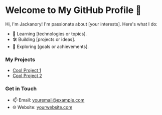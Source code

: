 # Welcome to My GitHub Profile 👋

Hi, I'm Jackanory! I'm passionate about [your interests]. Here's what I do:
- 🌱 Learning [technologies or topics].
- 🛠️ Building [projects or ideas].
- 🚀 Exploring [goals or achievements].

### My Projects
- [Cool Project 1](/jackanory101/misc)
- [Cool Project 2](link)

### Get in Touch
- 📫 Email: youremail@example.com
- 🌐 Website: [yourwebsite.com](https://yourwebsite.com)

